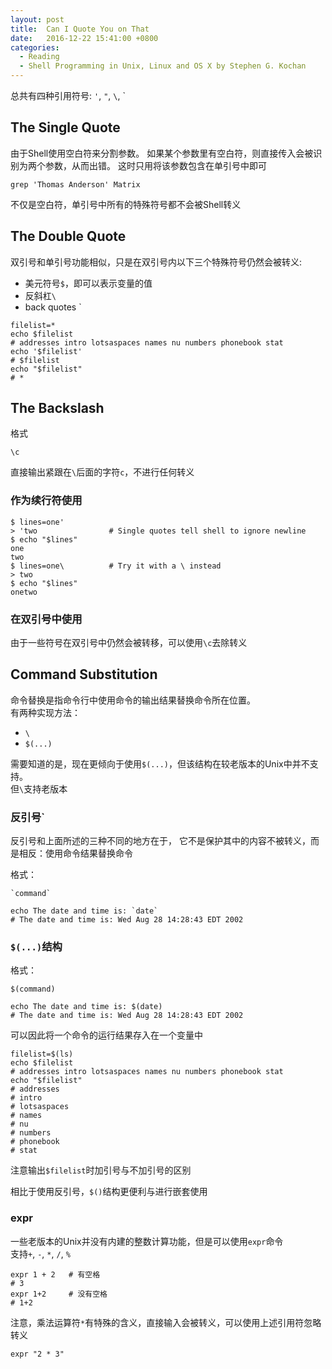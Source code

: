 ```yaml
---
layout: post
title:  Can I Quote You on That
date:   2016-12-22 15:41:00 +0800
categories:
  - Reading
  - Shell Programming in Unix, Linux and OS X by Stephen G. Kochan
---
```


总共有四种引用符号: `'`, `"`, `\`, `

## The Single Quote

由于Shell使用空白符来分割参数。
如果某个参数里有空白符，则直接传入会被识别为两个参数，从而出错。
这时只用将该参数包含在单引号中即可

```shell
grep 'Thomas Anderson' Matrix
```

不仅是空白符，单引号中所有的特殊符号都不会被Shell转义

## The Double Quote

双引号和单引号功能相似，只是在双引号内以下三个特殊符号仍然会被转义:  
* 美元符号`$`，即可以表示变量的值
* 反斜杠`\`
* back quotes `

```shell
filelist=*
echo $filelist
# addresses intro lotsaspaces names nu numbers phonebook stat
echo '$filelist'
# $filelist
echo "$filelist"
# *
```

## The Backslash

格式

```shell
\c
```

直接输出紧跟在`\`后面的字符`c`，不进行任何转义

### 作为续行符使用

```shell
$ lines=one'
> 'two                # Single quotes tell shell to ignore newline
$ echo "$lines"
one
two
$ lines=one\          # Try it with a \ instead
> two
$ echo "$lines"
onetwo
```

### 在双引号中使用

由于一些符号在双引号中仍然会被转移，可以使用`\c`去除转义

## Command Substitution

命令替换是指命令行中使用命令的输出结果替换命令所在位置。  
有两种实现方法：  
* `\`
* `$(...)`

需要知道的是，现在更倾向于使用`$(...)`，但该结构在较老版本的Unix中并不支持。  
但`\`支持老版本

### 反引号\`

反引号和上面所述的三种不同的地方在于，
它不是保护其中的内容不被转义，而是相反：使用命令结果替换命令

格式：

```shell
`command`
```

```shell
echo The date and time is: `date`
# The date and time is: Wed Aug 28 14:28:43 EDT 2002
```

### `$(...)`结构

格式：

```shell
$(command)
```

```shell
echo The date and time is: $(date)
# The date and time is: Wed Aug 28 14:28:43 EDT 2002
```

可以因此将一个命令的运行结果存入在一个变量中

```shell
filelist=$(ls)
echo $filelist
# addresses intro lotsaspaces names nu numbers phonebook stat
echo "$filelist"
# addresses
# intro
# lotsaspaces
# names
# nu
# numbers
# phonebook
# stat
```

注意输出`$filelist`时加引号与不加引号的区别

相比于使用反引号，`$()`结构更便利与进行嵌套使用

### expr

一些老版本的Unix并没有内建的整数计算功能，但是可以使用`expr`命令  
支持`+`, `-`, `*`, `/`, `%`

```shell
expr 1 + 2   # 有空格
# 3
expr 1+2     # 没有空格
# 1+2
```

注意，乘法运算符`*`有特殊的含义，直接输入会被转义，可以使用上述引用符忽略转义

```shell
expr "2 * 3"
```

